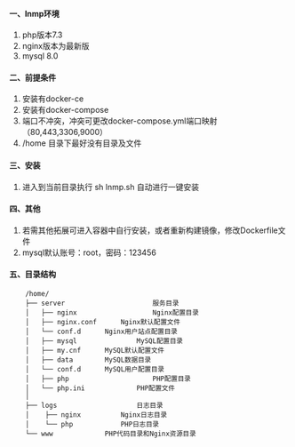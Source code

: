 #### 一、lnmp环境

1. php版本7.3
2. nginx版本为最新版
3. mysql 8.0

#### 二、前提条件

1. 安装有docker-ce
2. 安装有docker-compose
3. 端口不冲突，冲突可更改docker-compose.yml端口映射（80,443,3306,9000）
4. /home 目录下最好没有目录及文件

#### 三、安装

1. 进入到当前目录执行 sh lnmp.sh 自动进行一键安装

#### 四、其他

1. 若需其他拓展可进入容器中自行安装，或者重新构建镜像，修改Dockerfile文件
2. mysql默认账号：root，密码：123456
	
#### 五、目录结构
		/home/
		├── server                      服务目录
		│   ├── nginx                 	Nginx配置目录
		│	├── nginx.conf		Nginx默认配置文件
		│	└── conf.d		Nginx用户站点配置目录
		│   ├── mysql              	MySQL配置目录
		│	├── my.cnf		MySQL默认配置文件
		│	├── data		MySQL数据目录
		│	└── conf.d		MySQL用户配置目录
		│   ├── php                 	PHP配置目录
		│	└── php.ini             PHP配置文件
		│
		├── logs                  	日志目录
		│    ├── nginx			Nginx日志目录
		│    └── php			PHP日志目录
		└── www 			PHP代码目录和Nginx资源目录
